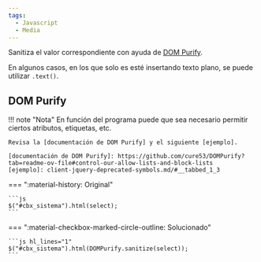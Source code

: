 ```yaml
---
tags:
  - Javascript
  - Media
---
```


Sanitiza el valor correspondiente con ayuda de [DOM Purify](https://github.com/cure53/DOMPurify).

En algunos casos, en los que solo es esté insertando texto plano, se puede utilizar `.text()`.

## DOM Purify

!!! note "Nota"
    En función del programa puede que sea necesario permitir ciertos atributos, etiquetas, etc.

    Revisa la [documentación de DOM Purify] y el siguiente [ejemplo].

    [documentación de DOM Purify]: https://github.com/cure53/DOMPurify?tab=readme-ov-file#control-our-allow-lists-and-block-lists
    [ejemplo]: client-jquery-deprecated-symbols.md/#__tabbed_1_3

=== ":material-history: Original"

    ```js
    $("#cbx_sistema").html(select);
    ```

=== ":material-checkbox-marked-circle-outline: Solucionado"

    ```js hl_lines="1"
    $("#cbx_sistema").html(DOMPurify.sanitize(select));
    ```
